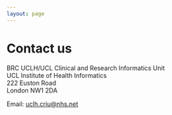 ```yaml
---
layout: page
---
```


# Contact us

BRC UCLH/UCL Clinical and Research Informatics Unit  
UCL Institute of Health Informatics  
222 Euston Road  
London NW1 2DA  

Email: [uclh.criu@nhs.net](mailto:uclh.criu@nhs.net)
